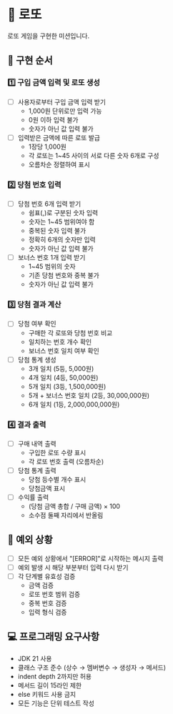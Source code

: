 # 🎱 로또
로또 게임을 구현한 미션입니다.

## 🎯 구현 순서

### 1️⃣ 구입 금액 입력 및 로또 생성
- [ ] 사용자로부터 구입 금액 입력 받기
  - 1,000원 단위로만 입력 가능
  - 0원 이하 입력 불가
  - 숫자가 아닌 값 입력 불가
- [ ] 입력받은 금액에 따른 로또 발급
  - 1장당 1,000원
  - 각 로또는 1~45 사이의 서로 다른 숫자 6개로 구성
  - 오름차순 정렬하여 표시

### 2️⃣ 당첨 번호 입력
- [ ] 당첨 번호 6개 입력 받기
  - 쉼표(,)로 구분된 숫자 입력
  - 숫자는 1~45 범위여야 함
  - 중복된 숫자 입력 불가
  - 정확히 6개의 숫자만 입력
  - 숫자가 아닌 값 입력 불가
- [ ] 보너스 번호 1개 입력 받기
  - 1~45 범위의 숫자
  - 기존 당첨 번호와 중복 불가
  - 숫자가 아닌 값 입력 불가

### 3️⃣ 당첨 결과 계산
- [ ] 당첨 여부 확인
  - 구매한 각 로또와 당첨 번호 비교
  - 일치하는 번호 개수 확인
  - 보너스 번호 일치 여부 확인
- [ ] 당첨 통계 생성
  - 3개 일치 (5등, 5,000원)
  - 4개 일치 (4등, 50,000원)
  - 5개 일치 (3등, 1,500,000원)
  - 5개 + 보너스 번호 일치 (2등, 30,000,000원)
  - 6개 일치 (1등, 2,000,000,000원)

### 4️⃣ 결과 출력
- [ ] 구매 내역 출력
  - 구입한 로또 수량 표시
  - 각 로또 번호 출력 (오름차순)
- [ ] 당첨 통계 출력
  - 당첨 등수별 개수 표시
  - 당첨금액 표시
- [ ] 수익률 출력
  - (당첨 금액 총합 / 구매 금액) × 100
  - 소수점 둘째 자리에서 반올림

## 🚨 예외 상황
- [ ] 모든 예외 상황에서 "[ERROR]"로 시작하는 메시지 출력
- [ ] 예외 발생 시 해당 부분부터 입력 다시 받기
- [ ] 각 단계별 유효성 검증
  - 금액 검증
  - 로또 번호 범위 검증
  - 중복 번호 검증
  - 입력 형식 검증

## 💻 프로그래밍 요구사항
- JDK 21 사용
- 클래스 구조 준수 (상수 → 멤버변수 → 생성자 → 메서드)
- indent depth 2까지만 허용
- 메서드 길이 15라인 제한
- else 키워드 사용 금지
- 모든 기능은 단위 테스트 작성